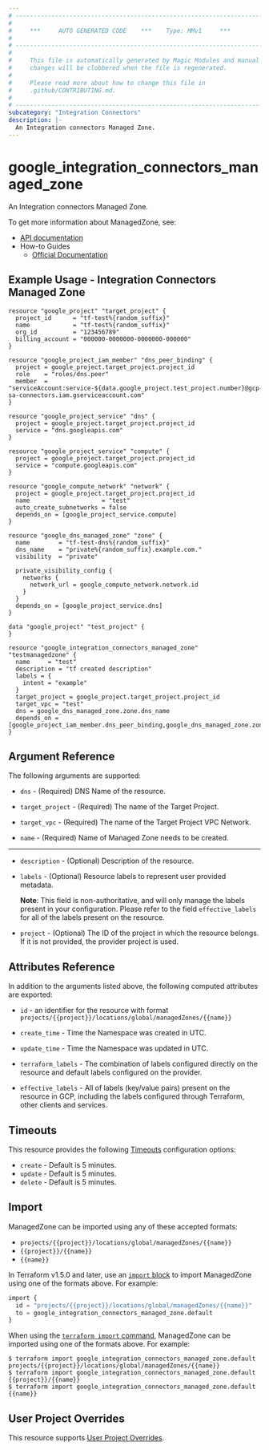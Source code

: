 ```yaml
---
# ----------------------------------------------------------------------------
#
#     ***     AUTO GENERATED CODE    ***    Type: MMv1     ***
#
# ----------------------------------------------------------------------------
#
#     This file is automatically generated by Magic Modules and manual
#     changes will be clobbered when the file is regenerated.
#
#     Please read more about how to change this file in
#     .github/CONTRIBUTING.md.
#
# ----------------------------------------------------------------------------
subcategory: "Integration Connectors"
description: |-
  An Integration connectors Managed Zone.
---
```


# google\_integration\_connectors\_managed\_zone

An Integration connectors Managed Zone.


To get more information about ManagedZone, see:

* [API documentation](https://cloud.google.com/integration-connectors/docs/reference/rest/v1/projects.locations.global.managedZones)
* How-to Guides
    * [Official Documentation](https://cloud.google.com/integration-connectors/docs)

## Example Usage - Integration Connectors Managed Zone


```hcl
resource "google_project" "target_project" {
  project_id      = "tf-test%{random_suffix}"
  name            = "tf-test%{random_suffix}"
  org_id          = "123456789"
  billing_account = "000000-0000000-0000000-000000"
}

resource "google_project_iam_member" "dns_peer_binding" {
  project = google_project.target_project.project_id
  role    = "roles/dns.peer"
  member  = "serviceAccount:service-${data.google_project.test_project.number}@gcp-sa-connectors.iam.gserviceaccount.com"
}

resource "google_project_service" "dns" {
  project = google_project.target_project.project_id
  service = "dns.googleapis.com"
}

resource "google_project_service" "compute" {
  project = google_project.target_project.project_id
  service = "compute.googleapis.com"
}

resource "google_compute_network" "network" {
  project = google_project.target_project.project_id
  name                    = "test"
  auto_create_subnetworks = false
  depends_on = [google_project_service.compute]
}

resource "google_dns_managed_zone" "zone" {
  name        = "tf-test-dns%{random_suffix}"
  dns_name    = "private%{random_suffix}.example.com."
  visibility  = "private"

  private_visibility_config {
    networks {
      network_url = google_compute_network.network.id
    }
  }
  depends_on = [google_project_service.dns]
}

data "google_project" "test_project" {
}

resource "google_integration_connectors_managed_zone" "testmanagedzone" {
  name     = "test"
  description = "tf created description"
  labels = {
    intent = "example"
  }
  target_project = google_project.target_project.project_id
  target_vpc = "test"
  dns = google_dns_managed_zone.zone.dns_name
  depends_on = [google_project_iam_member.dns_peer_binding,google_dns_managed_zone.zone]
}
```

## Argument Reference

The following arguments are supported:


* `dns` -
  (Required)
  DNS Name of the resource.

* `target_project` -
  (Required)
  The name of the Target Project.

* `target_vpc` -
  (Required)
  The name of the Target Project VPC Network.

* `name` -
  (Required)
  Name of Managed Zone needs to be created.


- - -


* `description` -
  (Optional)
  Description of the resource.

* `labels` -
  (Optional)
  Resource labels to represent user provided metadata.

  **Note**: This field is non-authoritative, and will only manage the labels present in your configuration.
  Please refer to the field `effective_labels` for all of the labels present on the resource.

* `project` - (Optional) The ID of the project in which the resource belongs.
    If it is not provided, the provider project is used.


## Attributes Reference

In addition to the arguments listed above, the following computed attributes are exported:

* `id` - an identifier for the resource with format `projects/{{project}}/locations/global/managedZones/{{name}}`

* `create_time` -
  Time the Namespace was created in UTC.

* `update_time` -
  Time the Namespace was updated in UTC.

* `terraform_labels` -
  The combination of labels configured directly on the resource
   and default labels configured on the provider.

* `effective_labels` -
  All of labels (key/value pairs) present on the resource in GCP, including the labels configured through Terraform, other clients and services.


## Timeouts

This resource provides the following
[Timeouts](https://developer.hashicorp.com/terraform/plugin/sdkv2/resources/retries-and-customizable-timeouts) configuration options:

- `create` - Default is 5 minutes.
- `update` - Default is 5 minutes.
- `delete` - Default is 5 minutes.

## Import


ManagedZone can be imported using any of these accepted formats:

* `projects/{{project}}/locations/global/managedZones/{{name}}`
* `{{project}}/{{name}}`
* `{{name}}`


In Terraform v1.5.0 and later, use an [`import` block](https://developer.hashicorp.com/terraform/language/import) to import ManagedZone using one of the formats above. For example:

```tf
import {
  id = "projects/{{project}}/locations/global/managedZones/{{name}}"
  to = google_integration_connectors_managed_zone.default
}
```

When using the [`terraform import` command](https://developer.hashicorp.com/terraform/cli/commands/import), ManagedZone can be imported using one of the formats above. For example:

```
$ terraform import google_integration_connectors_managed_zone.default projects/{{project}}/locations/global/managedZones/{{name}}
$ terraform import google_integration_connectors_managed_zone.default {{project}}/{{name}}
$ terraform import google_integration_connectors_managed_zone.default {{name}}
```

## User Project Overrides

This resource supports [User Project Overrides](https://registry.terraform.io/providers/hashicorp/google/latest/docs/guides/provider_reference#user_project_override).
